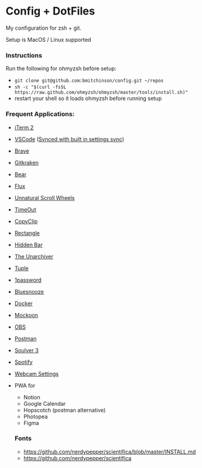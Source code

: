 # Config + DotFiles

My configuration for zsh + git.

Setup is MacOS / Linux supported

### Instructions

Run the following for ohmyzsh before setup:

- `git clone git@github.com:bmitchinson/config.git ~/repos`
- `sh -c "$(curl -fsSL https://raw.github.com/ohmyzsh/ohmyzsh/master/tools/install.sh)"`
- restart your shell so it loads ohmyzsh before running setup

### Frequent Applications:

- [iTerm 2](https://iterm2.com/)
- [VSCode](https://code.visualstudio.com/) ([Synced with built in settings sync](https://code.visualstudio.com/docs/editor/settings-sync))
- [Brave](https://brave.com/)
- [Gitkraken](https://www.gitkraken.com/)
- [Bear](https://apps.apple.com/us/app/bear-markdown-notes/id1016366447)
- [Flux](https://justgetflux.com/)
- [Unnatural Scroll Wheels](https://github.com/ther0n/UnnaturalScrollWheels)
- [TimeOut](https://apps.apple.com/us/app/time-out-break-reminders/id402592703?mt=12)
- [CopyClip](https://apps.apple.com/us/app/copyclip-clipboard-history/id595191960?mt=12)
- [Rectangle](https://rectangleapp.com/)
- [Hidden Bar](https://apps.apple.com/us/app/hidden-bar/id1452453066?mt=12)
- [The Unarchiver](https://theunarchiver.com/)
- [Tuple](https://theunarchiver.com/)
- [1password](https://1password.com/)
- [Bluesnooze](https://github.com/odlp/bluesnooze)
- [Docker](https://www.docker.com/products/docker-desktop/)
- [Mockoon](https://mockoon.com/)
- [OBS](https://obsproject.com/)
- [Postman](https://www.postman.com/)
- [Soulver 3](https://soulver.app/)
- [Spotify](https://www.spotify.com/us/download/android/)
- [Webcam Settings](https://apps.apple.com/us/app/webcam-settings/id533696630?mt=12)
- PWA for
  - Notion
  - Google Calendar
  - Hopscotch (postman alternative)
  - Photopea
  - Figma
  
  ### Fonts
  - https://github.com/nerdypepper/scientifica/blob/master/INSTALL.md
  - https://github.com/nerdypepper/scientifica
